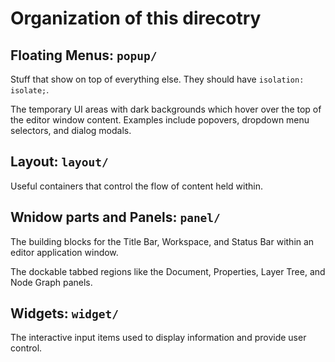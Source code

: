 # Organization of this direcotry

## Floating Menus: `popup/`
Stuff that show on top of everything else. They should have `isolation: isolate;`.

The temporary UI areas with dark backgrounds which hover over the top of the editor window content. Examples include popovers, dropdown menu selectors, and dialog modals.

## Layout: `layout/`
Useful containers that control the flow of content held within.

## Wnidow parts and Panels: `panel/`

The building blocks for the Title Bar, Workspace, and Status Bar within an editor application window.

The dockable tabbed regions like the Document, Properties, Layer Tree, and Node Graph panels.

## Widgets: `widget/`
The interactive input items used to display information and provide user control.
